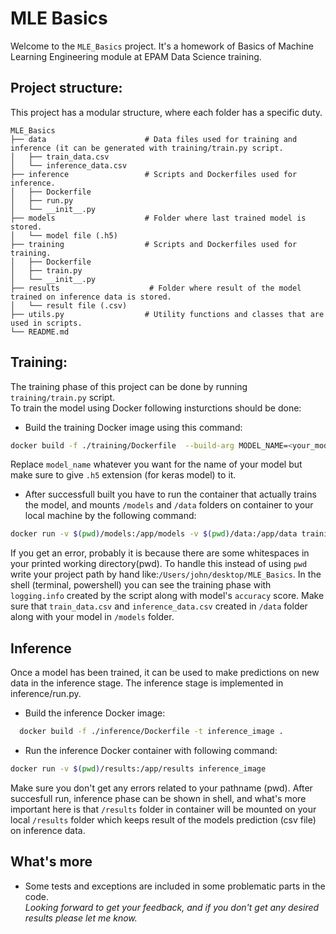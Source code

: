# MLE Basics
Welcome to the `MLE_Basics` project. It's a homework of Basics of Machine Learning Engineering module at EPAM Data Science training.
## Project structure:

This project has a modular structure, where each folder has a specific duty.

```
MLE_Basics
├── data                      # Data files used for training and inference (it can be generated with training/train.py script.
│   ├── train_data.csv
│   └── inference_data.csv       
├── inference                 # Scripts and Dockerfiles used for inference.
│   ├── Dockerfile
│   ├── run.py
│   └── __init__.py
├── models                    # Folder where last trained model is stored.
│   └── model file (.h5)
├── training                  # Scripts and Dockerfiles used for training.
│   ├── Dockerfile
│   ├── train.py
│   └── __init__.py
├── results                    # Folder where result of the model trained on inference data is stored.
│   └── result file (.csv)
├── utils.py                  # Utility functions and classes that are used in scripts.
└── README.md
```
## Training:
The training phase of this project can be done by running `training/train.py` script.
<br>To train the model using Docker following insturctions should be done: 
- Build the training Docker image using this command:
```bash
docker build -f ./training/Dockerfile  --build-arg MODEL_NAME=<your_model_name.h5> -t training_image .
```
Replace `model_name` whatever you want for the name of your model but make sure to give `.h5` extension (for keras model) to it.
- After successfull built you have to run the container that actually trains the model, and mounts `/models` and `/data` folders on container to your local machine by the following command:
```bash
docker run -v $(pwd)/models:/app/models -v $(pwd)/data:/app/data training_image
```
If you get an error, probably it is because there are some whitespaces in your printed working directory(pwd).
To handle this instead of using `pwd` write your project path by hand like:`/Users/john/desktop/MLE_Basics`.
In the shell (terminal, powershell) you can see the training phase with `logging.info` created by the script along with model's `accuracy` score.
Make sure that `train_data.csv` and `inference_data.csv` created in `/data` folder along with your model in `/models` folder.
## Inference
Once a model has been trained, it can be used to make predictions on new data in the inference stage. The inference stage is implemented in inference/run.py.
- Build the inference Docker image:
```bash
  docker build -f ./inference/Dockerfile -t inference_image .
```
- Run the inference Docker container with following command:
``` bash
docker run -v $(pwd)/results:/app/results inference_image
```
Make sure you don't get any errors related to your pathname (pwd). After succesfull run, inference phase can be shown in shell, and what's more important here is that `/results` folder in container will be mounted on your local `/results` folder which keeps result of the models prediction (csv file)  on inference data.
## What's more
- Some tests and exceptions are included in some problematic parts in the code.<br> *Looking forward to get your feedback, and if you don't get any desired results please let me know.*

